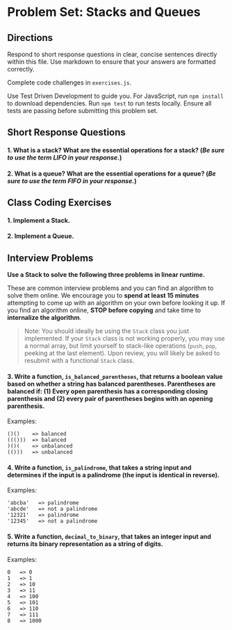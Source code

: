 # Problem Set: Stacks and Queues

## Directions
Respond to short response questions in clear, concise sentences directly within this file. Use markdown to ensure that your answers are formatted correctly.

Complete code challenges in `exercises.js`. 

Use Test Driven Development to guide you. For JavaScript, run `npm install` to download dependencies. Run `npm test` to run tests locally. Ensure all tests are passing before submitting this problem set.

## Short Response Questions

#### 1. What is a stack? What are the essential operations for a stack? (_Be sure to use the term **LIFO** in your response._)

#### 2. What is a queue? What are the essential operations for a queue? (_Be sure to use the term **FIFO** in your response._)

## Class Coding Exercises

#### 1. Implement a Stack.

#### 2. Implement a Queue.

## Interview Problems 

**Use a Stack to solve the following three problems in linear runtime.** 

These are common interview problems and you can find an algorithm to solve them online. We encourage you to **spend at least 15 minutes** attempting to come up with an algorithm on your own before looking it up. If you find an algorithm online, **STOP before copying** and take time to **internalize the algorithm**.

> Note: You should ideally be using the `Stack` class you just implemented. If your `Stack` class is not working properly, you may use a normal array, but limit yourself to stack-like operations (`push`, `pop`, peeking at the last element). Upon review, you will likely be asked to resubmit with a functional `Stack` class.

#### 3. Write a function, `is_balanced_parentheses`, that returns a boolean value based on whether a string has balanced parentheses. Parentheses are balanced if: **(1)** Every open parenthesis has a corresponding closing parenthesis and **(2)** every pair of parentheses begins with an opening parenthesis.

  Examples:
  ```
  ()()    => balanced
  ((()))  => balanced
  )()(    => unbalanced
  (()))   => unbalanced
  ```

#### 4. Write a function, `is_palindrome`, that takes a string input and determines if the input is a palindrome (the input is identical in reverse).

  Examples:
  ```
  'abcba'   => palindrome
  'abcde'   => not a palindrome
  '12321'   => palindrome
  '12345'   => not a palindrome
  ```

#### 5. Write a function, `decimal_to_binary`, that takes an integer input and returns its binary representation as a string of digits.

  Examples:
  ```
  0   => 0
  1   => 1
  2   => 10
  3   => 11
  4   => 100
  5   => 101
  6   => 110
  7   => 111
  8   => 1000
  ```
